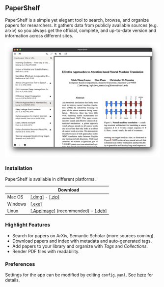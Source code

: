 ## PaperShelf

PaperShelf is a simple yet elegant tool to search, browse, and organize papers for researchers. It gathers data from publicly available sources (e.g. arxiv) so you always get the official, complete, and up-to-date version and information across different sites.

![Screenshot](./screenshot.png)

### Installation

PaperShelf is available in different platforms.

|  | Download |
|----|------|
| Mac OS | [[.dmg]](https://github.com/trungd/PaperShelf/releases/latest/download/PaperShelf-mac.dmg) - [[.zip]](https://github.com/trungd/PaperShelf/releases/latest/download/PaperShelf-mac.zip) |
| Windows | [[.exe]](https://github.com/trungd/PaperShelf/releases/latest/download/PaperShelf-win-Setup.exe) |
| Linux | [[.AppImage]](https://github.com/trungd/PaperShelf/releases/latest/download/PaperShelf-linux.AppImage) (recommended) - [[.deb]](https://github.com/trungd/PaperShelf/releases/latest/download/PaperShelf-linux.deb) |


### Highlight Features

- Search for papers on ArXiv, Semantic Scholar (more sources coming).
- Download papers and index with metadata and auto-generated tags.
- Add papers to your library and organize with *Tags* and *Collections*.
- Render PDF files with readability.

### Preferences

Settings for the app can be modified by editing `config.yaml`. See [here](./settings) for details.
